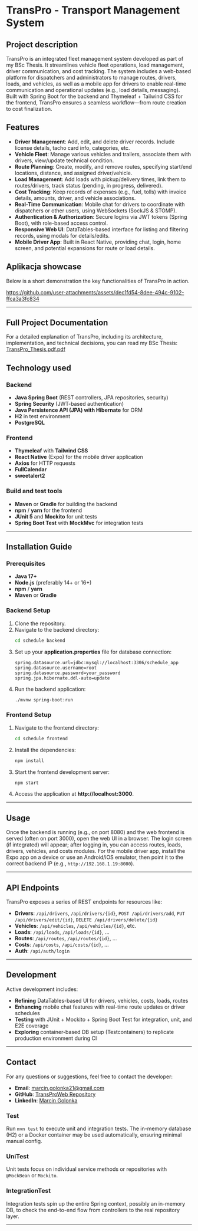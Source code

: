 # TransPro - Transport Management System

## Project description
TransPro is an integrated fleet management system developed as part of my BSc Thesis. It streamlines vehicle fleet operations, load management, driver communication, and cost tracking. The system includes a web-based platform for dispatchers and administrators to manage routes, drivers, loads, and vehicles, as well as a mobile app for drivers to enable real-time communication and operational updates (e.g., load details, messaging). Built with Spring Boot for the backend and Thymeleaf + Tailwind CSS for the frontend, TransPro ensures a seamless workflow—from route creation to cost finalization.

## Features
- **Driver Management**: Add, edit, and delete driver records. Include license details, tacho card info, categories, etc.
- **Vehicle Fleet**: Manage various vehicles and trailers, associate them with drivers, view/update technical condition.
- **Route Planning**: Create, modify, and remove routes, specifying start/end locations, distance, and assigned driver/vehicle.
- **Load Management**: Add loads with pickup/delivery times, link them to routes/drivers, track status (pending, in progress, delivered).
- **Cost Tracking**: Keep records of expenses (e.g., fuel, tolls) with invoice details, amounts, driver, and vehicle associations.
- **Real-Time Communication**: Mobile chat for drivers to coordinate with dispatchers or other users, using WebSockets (SockJS & STOMP).
- **Authentication & Authorization**: Secure logins via JWT tokens (Spring Boot), with role-based access control.
- **Responsive Web UI**: DataTables-based interface for listing and filtering records, using modals for details/edits.
- **Mobile Driver App**: Built in React Native, providing chat, login, home screen, and potential expansions for route or load details.

## Aplikacja showcase
Below is a short demonstration the key functionalities of TransPro in action.  


https://github.com/user-attachments/assets/dec1fd54-8dee-494c-9102-ffca3a3fc834


---

## Full Project Documentation
For a detailed explanation of TransPro, including its architecture, implementation, and technical decisions, you can read my BSc Thesis:
[TransPro_Thesis.pdf.pdf](https://github.com/user-attachments/files/19069844/TransPro_Thesis.pdf.pdf)



## Technology used

### Backend
- **Java Spring Boot** (REST controllers, JPA repositories, security)
- **Spring Security** (JWT-based authentication)
- **Java Persistence API (JPA) with Hibernate** for ORM
- **H2** in test environment
- **PostgreSQL**

### Frontend
- **Thymeleaf** with **Tailwind CSS**
- **React Native** (Expo) for the mobile driver application
- **Axios** for HTTP requests
- **FullCalendar**
- **sweetalert2**

### Build and test tools
- **Maven** or **Gradle** for building the backend
- **npm** / **yarn** for the frontend
- **JUnit 5** and **Mockito** for unit tests
- **Spring Boot Test** with **MockMvc** for integration tests

---

## Installation Guide

### Prerequisites
- **Java 17+**
- **Node.js** (preferably 14+ or 16+)
- **npm** / **yarn**
- **Maven** or **Gradle**

### Backend Setup
1. Clone the repository.
2. Navigate to the backend directory:
   ```sh
   cd schedule backend
   ```
3. Set up your **application.properties** file for database connection:
   ```properties
   spring.datasource.url=jdbc:mysql://localhost:3306/schedule_app
   spring.datasource.username=root
   spring.datasource.password=your_password
   spring.jpa.hibernate.ddl-auto=update
   ```
4. Run the backend application:
   ```sh
   ./mvnw spring-boot:run
   ```

### Frontend Setup
1. Navigate to the frontend directory:
   ```sh
   cd schedule frontend
   ```
2. Install the dependencies:
   ```sh
   npm install
   ```
3. Start the frontend development server:
   ```sh
   npm start
   ```
4. Access the application at **http://localhost:3000**.
---

## Usage
Once the backend is running (e.g., on port 8080) and the web frontend is served (often on port 3000), open the web UI in a browser. The login screen (if integrated) will appear; after logging in, you can access routes, loads, drivers, vehicles, and costs modules. For the mobile driver app, install the Expo app on a device or use an Android/iOS emulator, then point it to the correct backend IP (e.g., `http://192.168.1.19:8080`).

---

## API Endpoints
TransPro exposes a series of REST endpoints for resources like:
- **Drivers**: `/api/drivers`, `/api/drivers/{id}`, `POST /api/drivers/add`, `PUT /api/drivers/edit/{id}`, `DELETE /api/drivers/delete/{id}`
- **Vehicles**: `/api/vehicles`, `/api/vehicles/{id}`, etc.
- **Loads**: `/api/loads`, `/api/loads/{id}`, ...
- **Routes**: `/api/routes`, `/api/routes/{id}`, ...
- **Costs**: `/api/costs`, `/api/costs/{id}`, ...
- **Auth**: `/api/auth/login`

---

## Development
Active development includes:
- **Refining** DataTables-based UI for drivers, vehicles, costs, loads, routes
- **Enhancing** mobile chat features with real-time route updates or driver schedules
- **Testing** with JUnit + Mockito + Spring Boot Test for integration, unit, and E2E coverage
- **Exploring** container-based DB setup (Testcontainers) to replicate production environment during CI

---


## Contact
For any questions or suggestions, feel free to contact the developer:
- **Email**: marcin.golonka21@gmail.com  
- **GitHub**: [TransProWeb Repository](https://github.com/Golonka-Ma/TransProWeb)  
- **LinkedIn**: [Marcin Golonka](https://www.linkedin.com/in/marcin-golonka-4510a928b/)  

### Test
Run `mvn test` to execute unit and integration tests. The in-memory database (H2) or a Docker container may be used automatically, ensuring minimal manual config.

### UniTest
Unit tests focus on individual service methods or repositories with `@MockBean` or `Mockito`.

### IntegrationTest
Integration tests spin up the entire Spring context, possibly an in-memory DB, to check the end-to-end flow from controllers to the real repository layer.


---


